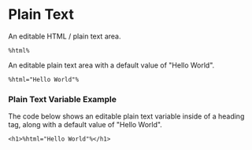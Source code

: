 # Plain Text

An editable HTML / plain text area.

```
%html%
```

An editable plain text area with a default value of "Hello World".

```
%html="Hello World"%
```

### Plain Text Variable Example

The code below shows an editable plain text variable inside of a heading tag, along with a default value of "Hello World".

```
<h1>%html="Hello World"%</h1>
```

